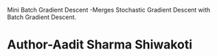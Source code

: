 <p>Mini Batch Gradient Descent -Merges Stochastic Gradient Descent with Batch Gradient Descent.</p>
<h1>Author-Aadit Sharma Shiwakoti</h1>
